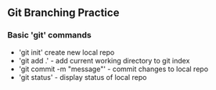 ## Git Branching Practice

### Basic 'git' commands

* 'git init' create new local repo
* 'git add .' - add current working directory to git index
* 'git commit -m "message"' - commit changes to local repo
* 'git status' - display status of local repo
